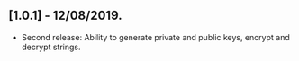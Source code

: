 ## [1.0.1] - 12/08/2019.

* Second release: Ability to generate private and public keys, encrypt and decrypt strings.
